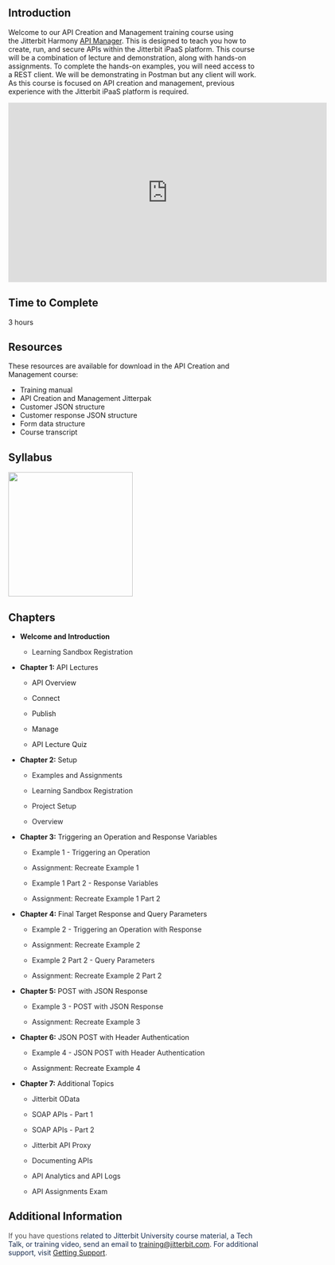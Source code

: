 [//]: # (API Creation & Management)

## Introduction

Welcome to our API Creation and Management training course using
the Jitterbit Harmony [API Manager](https://success.jitterbit.com/display/DOC/API+Manager). This is
designed to teach you how to create, run, and secure APIs within the
Jitterbit iPaaS platform. This course will be a combination of lecture
and demonstration, along with hands-on assignments. To complete the
hands-on examples, you will need access to a REST client. We will be
demonstrating in Postman but any client will work. As this course is
focused on API creation and management, previous experience with the
Jitterbit iPaaS platform is required. 

<iframe src="https://player.vimeo.com/video/366513459" width="640" height="361" frameborder="0" webkitallowfullscreen="" mozallowfullscreen="" allowfullscreen=""></iframe>


## **Time to Complete**

3 hours


## **Resources**

These resources are available for download in the API Creation and
Management course:

-   Training manual
-   API Creation and Management Jitterpak
-   Customer JSON structure
-   Customer response JSON structure
-   Form data structure
-   Course transcript


## **Syllabus**

<span class="confluence-embedded-file-wrapper conf-macro output-inline"
hasbody="false" macro-name="view-file"><a
href="https://success.jitterbit.com/download/attachments/97813806/API%20Creation%20and%20Management%20Syllabus.pdf?version=1&amp;modificationDate=1568915501640&amp;api=v2"
class="confluence-embedded-file" data-nice-type="PDF Document"
data-file-src="https://success.jitterbit.com/download/attachments/97813806/API%20Creation%20and%20Management%20Syllabus.pdf?version=1&amp;modificationDate=1568915501640&amp;api=v2"
data-linked-resource-id="101221873"
data-linked-resource-type="attachment"
data-linked-resource-container-id="97813806"
data-linked-resource-default-alias="API Creation and Management Syllabus.pdf"
data-mime-type="application/pdf" data-has-thumbnail="true"
data-linked-resource-version="1"
aria-label="API Creation and Management Syllabus.pdf"><img
src="/rest/documentConversion/latest/conversion/thumbnail/101221873/1"
height="250" /></a><span
class="companion-edit-button-placeholder edit-button-overlay"
linked-resource-container-id="97813806" linked-resource-id="101221873"
template-name="companionEditIcon" source-location="embedded-attachment">
</span></span>


## **Chapters**

-   **Welcome and Introduction**

    -   <span style="color: rgb(37,37,42);">Learning Sandbox
        Registration</span>

-   **Chapter 1:** API Lectures

    -   API Overview

    -   Connect

    -   Publish

    -   Manage

    -   API Lecture Quiz

-   **Chapter 2:** Setup

    -   <span style="color: rgb(37,37,42);">Examples and
        Assignments</span>

    -   <span style="color: rgb(37,37,42);">Learning Sandbox
        Registration</span>

    -   <span style="color: rgb(37,37,42);">Project Setup</span>

    -   <span style="color: rgb(37,37,42);">Overview</span>

-   **Chapter 3:** Triggering an Operation and Response Variables

    -   E<span style="color: rgb(37,37,42);">xample 1 - Triggering an
        Operation</span>

    -   <span style="color: rgb(37,37,42);">Assignment: Recreate Example
        1</span>

    -   <span style="color: rgb(37,37,42);">Example 1 Part 2 - Response
        Variables</span>

    -   <span style="color: rgb(37,37,42);">Assignment: Recreate Example
        1 Part 2</span>

-   **Chapter 4:** Final Target Response and Query Parameters

    -   <span style="color: rgb(37,37,42);">Example 2 - Triggering an
        Operation with Response</span>

    -   <span style="color: rgb(37,37,42);">Assignment: Recreate Example
        2</span>

    -   <span style="color: rgb(37,37,42);">Example 2 Part 2 - Query
        Parameters </span>

    -   <span style="color: rgb(37,37,42);">Assignment: Recreate Example
        2 Part 2</span>

-   **Chapter 5:** POST with JSON Response

    -   <span style="color: rgb(37,37,42);">Example 3 - POST with JSON
        Response</span>

    -   <span style="color: rgb(37,37,42);">Assignment: Recreate Example
        3</span>

-   **Chapter 6:** JSON POST with Header Authentication

    -   <span style="color: rgb(37,37,42);">Example 4 - JSON POST with
        Header Authentication</span>

    -   Assignment: Recreate Example 4

-   **Chapter 7:** Additional Topics  

    -   <span style="color: rgb(37,37,42);">Jitterbit OData</span>

    -   <span style="color: rgb(37,37,42);">SOAP APIs - Part 1</span>

    -   <span style="color: rgb(37,37,42);">SOAP APIs - Part 2</span>

    -   <span style="color: rgb(37,37,42);">Jitterbit API Proxy</span>

    -   <span style="color: rgb(37,37,42);">Documenting APIs</span>

    -   <span style="color: rgb(37,37,42);">API Analytics and API
        Logs</span>

    -   <span style="color: rgb(37,37,42);">API Assignments Exam</span>

## Additional Information

<span class="conf-macro output-inline" hasbody="false"
macro-name="multiexcerpt-include"><span style="color: rgb(76,76,76);">If
you have questions <span style="color: rgb(23,43,77);">related to
Jitterbit University course material, a Tech Talk, or training video,
send an email to</span></span>
<a href="mailto:training@jitterbit.com" class="external-link"
rel="nofollow">training@jitterbit.com</a>.<span
style="color: rgb(76,76,76);"> <span style="color: rgb(23,43,77);">For
additional support, visit</span>
<a href="https://success.jitterbit.com/display/DOC/Getting+Support"
rel="nofollow">Getting Support</a>.</span></span>

<div class="conf-macro output-block" hasbody="false"
macro-name="easy-heading-free">

<div class="easy-heading-free">

</div>

<div class="easy-heading-free-end">

</div>

</div>

<div class="conf-macro output-block" hasbody="false"
macro-name="hideelements-macro">

</div>

<span style="color: rgb(192,192,192);"> </span>
